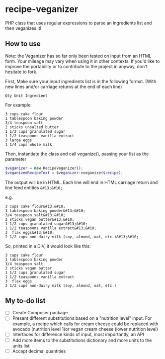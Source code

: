 # recipe-veganizer
PHP class that uses regular expressions to parse an ingredients list and then veganizes it!

## How to use

Note: the Veganizer has so far only been tested on input from an HTML form. Your mileage may vary when using it in other contexts. If you'd like to improve the portability or to contribute to the project in anyway, don't hesitate to fork. 

First, Make sure your input ingredients list is in the following format. (With new lines and/or carriage returns at the end of each line)

`Qty Unit Ingredient`

For example:
```
3 cups cake flour
1 tablespoon baking powder
3/4 teaspoon salt
2 sticks unsalted butter
1 1/2 cups granulated sugar
1 1/2 teaspoons vanilla extract
3 large eggs
1 1/4 cups whole milk 
```

Then, instantiate the class and call veganize(), passing your list as the parameter

```php
$veganizer = new RecipeVeganizer();
$veganizedRecipeText = $veganizer->veganize($recipe);
```

The output will be in HTML. Each line will end in HTML carriage return and line feed entities `&#13;&#10;`

e.g.

```
3 cups cake flour&#13;&#10;
1 tablespoon baking powder&#13;&#10;
3/4 teaspoon salt&#13;&#10;
2 sticks vegan butter&#13;&#10;
1 1/2 cups granulated sugar&#13;&#10;
1 1/2 teaspoons vanilla extract&#13;&#10;
3  flax eggs&#13;&#10;
2 1/2 cups non-dairy milk (soy, almond, oat, etc.)&#13;&#10;
```

So, printed in a DIV, it would look like this:

```
3 cups cake flour
1 tablespoon baking powder
3/4 teaspoon salt
2 sticks vegan butter
1 1/2 cups granulated sugar
1 1/2 teaspoons vanilla extract
3  flax eggs
2 1/2 cups non-dairy milk (soy, almond, oat, etc.)
```

## My to-do list

- [ ] Create Composer package
- [ ] Present different substitutions based on a "nutrition level" input. For example, a recipe which calls for cream cheese could be replaced with avocado (nutrition level 1)or vegan cream cheese (lower nutrition level)
- [ ] Interfaces for difference kinds of input, most importantly, an API  
- [ ] Add more items to the substitutions dictionary and more units to the units list
- [ ] Accept decimal quantities
